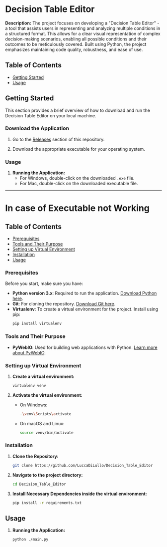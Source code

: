 # Decision Table Editor

**Description:** The project focuses on developing a "Decision Table Editor" - a tool that assists users in representing and analyzing multiple conditions in a structured format. This allows for a clear visual representation of complex decision-making scenarios, enabling all possible conditions and their outcomes to be meticulously covered. Built using Python, the project emphasizes maintaining code quality, robustness, and ease of use.

## Table of Contents
- [Getting Started](#getting-started)
- [Usage](#usage)

## Getting Started
This section provides a brief overview of how to download and run the Decision Table Editor on your local machine.

### Download the Application
1. Go to the [Releases](https://github.com/LuccaDiLullo/Decision_Table_Editor/releases) section of this repository.

2. Download the appropriate executable for your operating system.

### Usage
1. **Running the Application:**
   - For Windows, double-click on the downloaded `.exe` file.
   - For Mac, double-click on the downloaded executable file.
  
----------------------------------------------------------------------------------------------------------------------------------------
  
# In case of Executable not Working

## Table of Contents
- [Prerequisites](#prerequisites)
- [Tools and Their Purpose](#tools-and-their-purpose)
- [Setting up Virtual Environment](#setting-up-virtual-environment)
- [Installation](#installation)
- [Usage](#usage)

### Prerequisites
Before you start, make sure you have:
- **Python version 3.x**: Required to run the application. [Download Python here](https://www.python.org/downloads/).
- **Git**: For cloning the repository. [Download Git here](https://git-scm.com/).
- **Virtualenv**: To create a virtual environment for the project. Install using pip:
    ```bash
    pip install virtualenv
    ```

### Tools and Their Purpose
- **PyWebIO**: Used for building web applications with Python. [Learn more about PyWebIO](https://pywebio.readthedocs.io/en/latest/).

### Setting up Virtual Environment
1. **Create a virtual environment:**
    ```bash
    virtualenv venv
    ```

2. **Activate the virtual environment:**
    - On Windows:
      ```bash
      .\venv\Scripts\activate
      ```
    - On macOS and Linux:
      ```bash
      source venv/bin/activate
      ```

### Installation
1. **Clone the Repository:**
    ```bash
    git clone https://github.com/LuccaDiLullo/Decision_Table_Editor
    ```

2. **Navigate to the project directory:**
    ```bash
    cd Decision_Table_Editor
    ```

3. **Install Necessary Dependencies inside the virtual environment:**
    ```bash
    pip install -r requirements.txt
    ```

## Usage
1. **Running the Application:**
   ```bash
   python ./main.py
